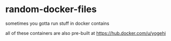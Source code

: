 # random-docker-files

sometimes you gotta run stuff in docker contains

all of these containers are also pre-built at https://hub.docker.com/u/yogehi
